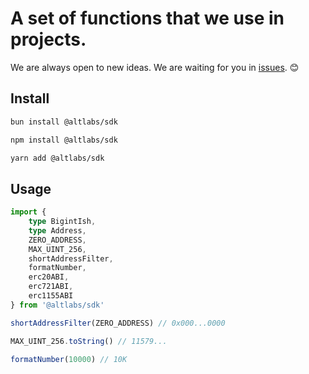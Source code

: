 # A set of functions that we use in projects.
We are always open to new ideas. We are waiting for you in [issues](https://github.com/altlabs-dev/sdk/issues). 😊

## Install

```sh
bun install @altlabs/sdk
```

```sh
npm install @altlabs/sdk
```

```sh
yarn add @altlabs/sdk
```

## Usage
```ts
import {
    type BigintIsh,
    type Address,
    ZERO_ADDRESS,
    MAX_UINT_256,
    shortAddressFilter,
    formatNumber,
    erc20ABI,
    erc721ABI,
    erc1155ABI
} from '@altlabs/sdk'

shortAddressFilter(ZERO_ADDRESS) // 0x000...0000

MAX_UINT_256.toString() // 11579...

formatNumber(10000) // 10K
```
